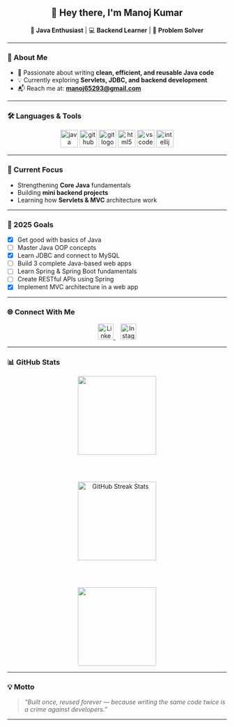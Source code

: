 

<h2 align="center">👋 Hey there, I'm Manoj Kumar</h2>

<p align="center">
  🧠 <b>Java Enthusiast</b> | 💻 <b>Backend Learner</b> | 🚀 <b>Problem Solver</b>
</p>

---

### 🌟 About Me
- 🌱 Passionate about writing **clean, efficient, and reusable Java code**  
- 💡 Currently exploring **Servlets, JDBC, and backend development**  
- 📬 Reach me at: **[manoj65293@gmail.com](mailto:manoj65293@gmail.com)**  

---

### 🛠️ Languages & Tools

<div align="center">
  <img src="https://cdn.jsdelivr.net/gh/devicons/devicon/icons/java/java-original.svg" height="40" alt="java logo" />
  <img src="https://cdn.jsdelivr.net/gh/devicons/devicon/icons/github/github-original.svg" height="40" alt="github logo" />
  <img src="https://cdn.jsdelivr.net/gh/devicons/devicon/icons/git/git-original.svg" height="40" alt="git logo" />
  <img src="https://cdn.jsdelivr.net/gh/devicons/devicon/icons/html5/html5-original.svg" height="40" alt="html5 logo" />
  <img src="https://cdn.jsdelivr.net/gh/devicons/devicon/icons/vscode/vscode-original.svg" height="40" alt="vscode logo" />
  <img src="https://cdn.jsdelivr.net/gh/devicons/devicon/icons/intellij/intellij-original.svg" height="40" alt="intellij logo" />
</div>

---

### 🎯 Current Focus
- Strengthening **Core Java** fundamentals  
- Building **mini backend projects**  
- Learning how **Servlets & MVC** architecture work  

---

### 🚀 2025 Goals
- [x] Get good with basics of Java  
- [ ] Master Java OOP concepts  
- [x] Learn JDBC and connect to MySQL  
- [ ] Build 3 complete Java-based web apps  
- [ ] Learn Spring & Spring Boot fundamentals  
- [ ] Create RESTful APIs using Spring  
- [x] Implement MVC architecture in a web app  

---

### 🌐 Connect With Me

<p align="center">
  <a href="https://www.linkedin.com/in/manoj-kumar-d-9a462a299/" target="_blank">
    <img src="https://img.icons8.com/fluency/48/linkedin.png" width="36" alt="LinkedIn" />
  </a>
  &nbsp;&nbsp;
  <a href="https://www.instagram.com/manu.__31?igsh=MWZqOWphY2UzNnhmZA==" target="_blank">
    <img src="https://img.icons8.com/fluency/48/instagram-new.png" width="36" alt="Instagram" />
  </a>
</p>

---

### 📊 GitHub Stats

<div align="center">

  <!-- Top Languages -->
  <img src="https://github-readme-stats.vercel.app/api/top-langs/?username=IMMANOJ31&layout=compact&theme=tokyonight&hide_border=true" height="180em" />

  <br><br>

  <!-- ✅ GitHub Streak (Reliable mirror) -->
<p align="center">
  <img 
       src="https://github-readme-streak-stats.demolab.com/?user=IMMANOJ31&theme=tokyonight&hide_border=true" 
       alt="GitHub Streak Stats" 
       height="180em"
  />
</p>


  <br><br>

  <!-- Overall Stats -->
  <img src="https://github-readme-stats.vercel.app/api?username=IMMANOJ31&show_icons=true&theme=tokyonight&hide_border=true" height="180em" />

</div>

---

### 💡 Motto
> *“Built once, reused forever — because writing the same code twice is a crime against developers.”*

---
